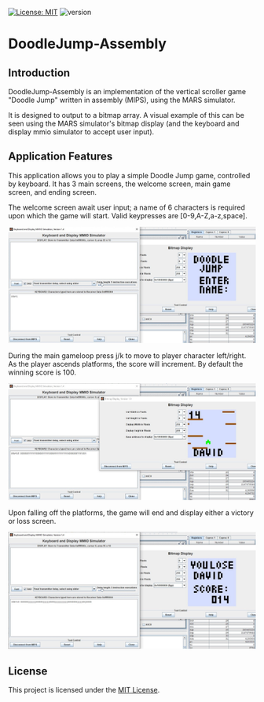 
[![License: MIT](https://img.shields.io/badge/License-MIT-yellow.svg)](https://opensource.org/licenses/MIT)
![version](https://img.shields.io/badge/version-1.0-green)

# DoodleJump-Assembly

## Introduction

DoodleJump-Assembly is an implementation of the vertical scroller game "Doodle Jump" written in assembly (MIPS), using the MARS simulator.

It is designed to output to a bitmap array. A visual example of this can be seen using the MARS simulator's bitmap display (and the keyboard and display mmio simulator to accept user input).

## Application Features

This application allows you to play a simple Doodle Jump game, controlled by keyboard. It has 3 main screens, the welcome screen, main game screen, and ending screen.

The welcome screen await user input; a name of 6 characters is required upon which the game will start. Valid keypresses are [0-9,A-Z,a-z,space].

![DoodleJump-Assembly-welcome_screen](images/welcome_screen.jpg)

During the main gameloop press j/k to move to player character left/right. As the player ascends platforms, the score will increment. By default the winning score is 100.

![DoodleJump-Assembly-game_screen](images/game_screen.jpg)

Upon falling off the platforms, the game will end and display either a victory or loss screen.

![DoodleJump-Assembly-ending_screen](images/ending_screen.jpg)

## License

This project is licensed under the [MIT License](LICENSE).

